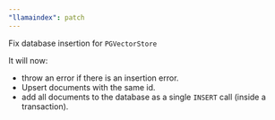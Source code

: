 ```yaml
---
"llamaindex": patch
---
```


Fix database insertion for `PGVectorStore`

It will now:

- throw an error if there is an insertion error.
- Upsert documents with the same id.
- add all documents to the database as a single `INSERT` call (inside a transaction).
